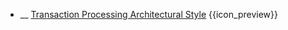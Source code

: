 * __ [Transaction Processing Architectural Style]({{baseUrl}}/architecture/architecturalStyles/transactionProcessing) <trigger for="pop:architecturalStyles-transactionProcessing-preview">{{icon_preview}}</trigger>

<popover id="pop:architecturalStyles-transactionProcessing-preview" title="{{icon_preview}} Transaction Processing Architectural Style" placement="right">
  <div slot="content">
    <include src=".\preview.md" />
  </div>
</popover>
